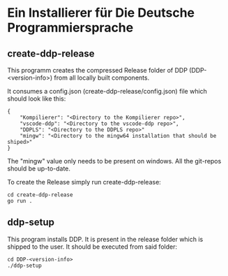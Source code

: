 # Ein Installierer für Die Deutsche Programmiersprache

## create-ddp-release

This programm creates the compressed Release folder of
DDP (DDP-\<version-info>) from all locally built components.

It consumes a config.json (create-ddp-release/config.json) file which should look like this:

	{
		"Kompilierer": "<Directory to the Kompilierer repo>",
		"vscode-ddp": "<Directory to the vscode-ddp repo>",
		"DDPLS": "<Directory to the DDPLS repo>"
		"mingw": "<Directory to the mingw64 installation that should be shiped>"
	}

The "mingw" value only needs to be present on windows.
All the git-repos should be up-to-date.

To create the Release simply run create-ddp-release:

```
cd create-ddp-release
go run .
```

## ddp-setup

This program installs DDP.
It is present in the release folder which is shipped to the user.
It should be executed from said folder:

```
cd DDP-<version-info>
./ddp-setup
```